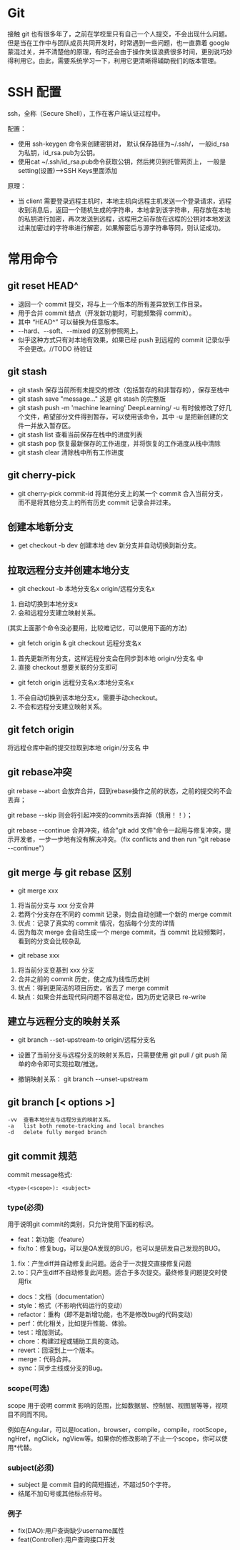 # Git
接触 git 也有很多年了，之前在学校里只有自己一个人提交，不会出现什么问题。但是当在工作中与团队成员共同开发时，时常遇到一些问题，也一直靠着 google 蒙混过关，并不清楚他的原理，有时还会由于操作失误浪费很多时间，更别说巧妙得利用它。由此，需要系统学习一下，利用它更清晰得辅助我们的版本管理。

# SSH 配置
ssh，全称（Secure Shell），工作在客户端认证过程中。

配置：
- 使用 ssh-keygen 命令来创建密钥对， 默认保存路径为~/.ssh/， 一般id_rsa为私钥，id_rsa.pub为公钥。
- 使用cat ~/.ssh/id_rsa.pub命令获取公钥，然后拷贝到托管网页上， 一般是setting(设置)—>SSH Keys里面添加

原理：
- 当 client 需要登录远程主机时，本地主机向远程主机发送一个登录请求，远程收到消息后，返回一个随机生成的字符串，本地拿到该字符串，用存放在本地的私钥进行加密，再次发送到远程，远程用之前存放在远程的公钥对本地发送过来加密过的字符串进行解密，如果解密后与源字符串等同，则认证成功。

# 常用命令
## git reset HEAD^
- 退回一个 commit 提交，将与上一个版本的所有差异放到工作目录。
- 用于合并 commit 结点（开发新功能时，可能频繁得 commit）。
- 其中 “HEAD^” 可以替换为任意版本。
- --hard、--soft、--mixed 的区别参照网上。
- 似乎这种方式只有对本地有效果，如果已经 push 到远程的 commit 记录似乎不会更改。//TODO 待验证

## git stash
- git stash
保存当前所有未提交的修改（包括暂存的和非暂存的），保存至栈中
- git stash save "message..."
这是 git stash 的完整版
- git stash push -m 'machine learning' DeepLearning/ -u
有时候修改了好几个文件，希望部分文件得到暂存，可以使用该命令，其中 -u 是把新创建的文件一并放入暂存区。
- git stash list
查看当前保存在栈中的进度列表
- git stash pop
恢复最新保存的工作进度，并将恢复的工作进度从栈中清除
- git stash clear
清除栈中所有工作进度

## git cherry-pick
- git cherry-pick commit-id
将其他分支上的某一个 commit 合入当前分支，而不是将其他分支上的所有历史 commit 记录合并过来。

## 创建本地新分支
- get checkout -b dev 创建本地 dev 新分支并自动切换到新分支。

## 拉取远程分支并创建本地分支
- git checkout -b 本地分支名x origin/远程分支名x
1. 自动切换到本地分支x
2. 会和远程分支建立映射关系。

(其实上面那个命令没必要用，比较难记忆，可以使用下面的方法)
- git fetch origin & git checkout 远程分支名x
1. 首先更新所有分支，这样远程分支会在同步到本地 origin/分支名 中
2. 直接 checkout 想要关联的分支即可


- git fetch origin 远程分支名x:本地分支名x
1. 不会自动切换到该本地分支x，需要手动checkout。
2. 不会和远程分支建立映射关系。

## git fetch origin
将远程仓库中新的提交拉取到本地 origin/分支名 中

## git rebase冲突
git rebase --abort 会放弃合并，回到rebase操作之前的状态，之前的提交的不会丢弃；

git rebase --skip 则会将引起冲突的commits丢弃掉（慎用！！）；

git rebase --continue 合并冲突，结合"git add 文件"命令一起用与修复冲突，提示开发者，一步一步地有没有解决冲突。（fix conflicts and then run "git rebase --continue"）

## git merge 与 git rebase 区别
- git merge xxx
1. 将当前分支与 xxx 分支合并
2. 若两个分支存在不同的 commit 记录，则会自动创建一个新的 merge commit
3. 优点：记录了真实的 commit 情况，包括每个分支的详情
4. 因为每次 merge 会自动生成一个 merge commit，当 commit 比较频繁时，看到的分支会比较杂乱

- git rebase xxx
1. 将当前分支变基到 xxx 分支
2. 合并之前的 commit 历史，使之成为线性历史树
3. 优点：得到更简洁的项目历史，省去了 merge commit
4. 缺点：如果合并出现代码问题不容易定位，因为历史记录已 re-write

## 建立与远程分支的映射关系
- git branch --set-upstream-to origin/远程分支名
- 设置了当前分支与远程分支的映射关系后，只需要使用 git pull / git push 简单的命令即可实现拉取/推送。

- 撤销映射关系： git branch --unset-upstream

## git branch [< options >]
    -vv  查看本地分支与远程分支的映射关系。
    -a   list both remote-tracking and local branches
    -d   delete fully merged branch

## git commit 规范
commit message格式: 
```
<type>(<scope>): <subject>
```

### type(必须)
用于说明git commit的类别，只允许使用下面的标识。
- feat：新功能（feature）
- fix/to：修复bug，可以是QA发现的BUG，也可以是研发自己发现的BUG。
1. fix：产生diff并自动修复此问题。适合于一次提交直接修复问题
2. to：只产生diff不自动修复此问题。适合于多次提交。最终修复问题提交时使用fix
- docs：文档（documentation）
- style：格式（不影响代码运行的变动）
- refactor：重构（即不是新增功能，也不是修改bug的代码变动）
- perf：优化相关，比如提升性能、体验。
- test：增加测试。
- chore：构建过程或辅助工具的变动。
- revert：回滚到上一个版本。
- merge：代码合并。
- sync：同步主线或分支的Bug。

### scope(可选)
scope 用于说明 commit 影响的范围，比如数据层、控制层、视图层等等，视项目不同而不同。

例如在Angular，可以是location，browser，compile，compile，rootScope， ngHref，ngClick，ngView等。如果你的修改影响了不止一个scope，你可以使用*代替。

### subject(必须)
- subject 是 commit 目的的简短描述，不超过50个字符。
- 结尾不加句号或其他标点符号。

### 例子
- fix(DAO):用户查询缺少username属性
- feat(Controller):用户查询接口开发
